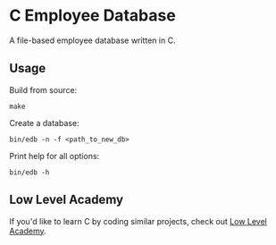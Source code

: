 # C Employee Database

A file-based employee database written in C.

## Usage

Build from source:

```shell
make
```

Create a database:

```shell
bin/edb -n -f <path_to_new_db>
```

Print help for all options:

```shell
bin/edb -h
```

## Low Level Academy

If you'd like to learn C by coding similar projects, check out [Low Level Academy](https://lowlevel.academy).
